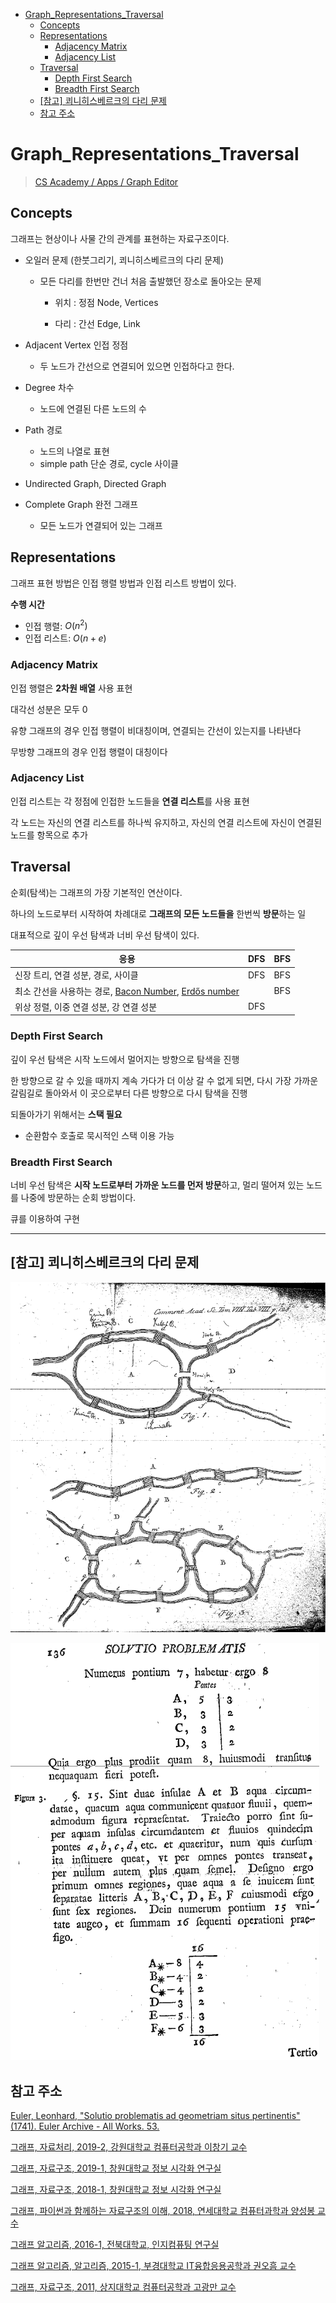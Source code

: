 - [Graph_Representations_Traversal](#graph-representations-traversal)
  * [Concepts](#concepts)
  * [Representations](#representations)
    + [Adjacency Matrix](#adjacency-matrix)
    + [Adjacency List](#adjacency-list)
  * [Traversal](#traversal)
    + [Depth First Search](#depth-first-search)
    + [Breadth First Search](#breadth-first-search)
  * [[참고] 쾨니히스베르크의 다리 문제](#-------------------)
  * [참고 주소](#-----)

# Graph_Representations_Traversal

> [CS Academy / Apps / Graph Editor](https://csacademy.com/app/graph_editor/)

## Concepts

그래프는 현상이나 사물 간의 관계를 표현하는 자료구조이다.

- 오일러 문제 (한붓그리기, 쾨니히스베르크의 다리 문제)

  - 모든 다리를 한번만 건너 처음 출발했던 장소로 돌아오는 문제

    - 위치 : 정점 Node, Vertices

    - 다리 : 간선 Edge, Link

- Adjacent Vertex 인접 정점
  - 두 노드가 간선으로 연결되어 있으면 인접하다고 한다.
- Degree 차수
  - 노드에 연결된 다른 노드의 수
- Path 경로
  - 노드의 나열로 표현
  - simple path 단순 경로, cycle 사이클
- Undirected Graph, Directed Graph
- Complete Graph 완전 그래프
  - 모든 노드가 연결되어 있는 그래프

## Representations

그래프 표현 방법은 인접 행렬 방법과 인접 리스트 방법이 있다.

**수행 시간**

- 인접 행렬: $O(n^2)$
- 인접 리스트: $O(n+e)$

### Adjacency Matrix

인접 행렬은 **2차원 배열** 사용 표현

대각선 성분은 모두 0

유향 그래프의 경우 인접 행렬이 비대칭이며, 연결되는 간선이 있는지를 나타낸다

무방향 그래프의 경우 인접 행렬이 대칭이다

### Adjacency List

인접 리스트는 각 정점에 인접한 노드들을 **연결 리스트**를 사용 표현

각 노드는 자신의 연결 리스트를 하나씩 유지하고, 자신의 연결 리스트에 자신이 연결된 노드를 항목으로 추가

## Traversal

순회(탐색)는 그래프의 가장 기본적인 연산이다.

하나의 노드로부터 시작하여 차례대로 **그래프의 모든 노드들을** 한번씩 **방문**하는 일

대표적으로 깊이 우선 탐색과 너비 우선 탐색이 있다.

| 응용                                                         | DFS  | BFS  |
| ------------------------------------------------------------ | ---- | ---- |
| 신장 트리, 연결 성분, 경로, 사이클                           | DFS  | BFS  |
| 최소 간선을 사용하는 경로, [Bacon Number](https://oracleofbacon.org/), [Erdős number](https://mathworld.wolfram.com/ErdosNumber.html) |      | BFS  |
| 위상 정렬, 이중 연결 성분, 강 연결 성분                      | DFS  |      |

### Depth First Search

깊이 우선 탐색은 시작 노드에서 멀어지는 방향으로 탐색을 진행

한 방향으로 갈 수 있을 때까지 계속 가다가 더 이상 갈 수 없게 되면, 다시 가장 가까운 갈림길로 돌아와서 이 곳으로부터 다른 방향으로 다시 탐색을 진행

되돌아가기 위해서는 **스택 필요**

- 순환함수 호출로 묵시적인 스택 이용 가능

### Breadth First Search

너비 우선 탐색은 **시작 노드로부터 가까운 노드를 먼저 방문**하고, 멀리 떨어져 있는 노드를 나중에 방문하는 순회 방법이다.

큐를 이용하여 구현

---

## [참고] 쾨니히스베르크의 다리 문제

![Euler_02](images/Euler_02.png)

![Euler_02](images/Euler_10.png)

## 참고 주소

[Euler, Leonhard, "Solutio problematis ad geometriam situs pertinentis" (1741). Euler Archive - All Works. 53.](http://eulerarchive.maa.org//docs/originals/E053.pdf)

[그래프, 자료처리, 2019-2, 강원대학교 컴퓨터공학과 이창기 교수](https://cs.kangwon.ac.kr/~leeck/DS2/DS_10.pdf)

[그래프, 자료구조, 2019-1, 창원대학교 정보 시각화 연구실](http://ivis.kr/images/4/41/10.%EA%B7%B8%EB%9E%98%ED%94%841%282019%29.pdf)

[그래프, 자료구조, 2018-1, 창원대학교 정보 시각화 연구실](http://ivis.kr/images/f/fc/2018_DS_ch11.pdf)

[그래프, 파이썬과 함께하는 자료구조의 이해, 2018, 연세대학교 컴퓨터과학과 양성봉 교수](https://www.booksr.co.kr/html/book/book.asp?seq=697039)

[그래프 알고리즘, 2016-1, 전북대학교, 인지컴퓨팅 연구실](https://nlp.jbnu.ac.kr/AL/ch09.pdf)

[그래프 알고리즘, 알고리즘, 2015-1, 부경대학교 IT융합응용공학과 권오흠 교수](http://contents2.kocw.or.kr/KOCW/document/2015/pukyong/kwonoeum/6.pdf)

[그래프, 자료구조, 2011,  상지대학교 컴퓨터공학과 고광만 교수](http://compiler.sangji.ac.kr/lecture/ds/2011/lecture08_Graph.pdf)

